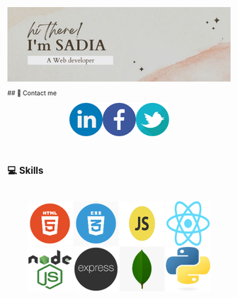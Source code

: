 <p align="center">
<img src="./images/I.jpg"  >
</p>
## 📱  Contact me 

<br />

[<p align="center"><img height="75" src="./images/linkedin.png">](https://www.linkedin.com/in/sadia-sharmin-44b273168/)[<img height="75" src="./images/fb.jpg">](https://www.facebook.com/profile.php?id=100002935228761)[<img height="75" src="./images/twitter.png"> </p>](https://twitter.com/Sadia37134206)

<br />



## :computer: Skills
<br>
<p align="center"  background-color='lightblue'>
<img src="./images/html5.png" width='100' height="100">

<img src="./images/css3.png" width='100' height="100">
<img src="./images/javascript.png" width='100' height="100">
<img src="./images/react.png" width='100' height="100">
<img src="./images/node.png" width='100' height="100">
<img src="./images/express.png" width='100' height="100">
<img src="./images/mongo.png" width='100' height="100">
<img src="./images/python.jfif" width='100' height="100">

</p><br/>






